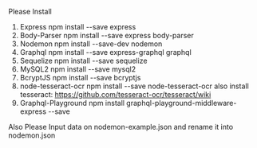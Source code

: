 Please Install
1. Express
    npm install --save express
2. Body-Parser
    npm install --save express body-parser
3. Nodemon
    npm install --save-dev nodemon
4. Graphql
    npm install --save express-graphql graphql
5. Sequelize
    npm install --save sequelize
6. MySQL2
    npm install --save mysql2
7. BcryptJS
    npm install --save bcryptjs
8. node-tesseract-ocr
    npm install --save node-tesseract-ocr
    also install tesseract:
    https://github.com/tesseract-ocr/tesseract/wiki
9. Graphql-Playground
    npm install graphql-playground-middleware-express --save

Also Please Input data on nodemon-example.json and rename it into nodemon.json